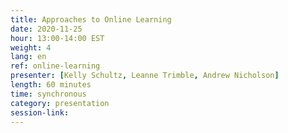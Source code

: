 ```yaml
---
title: Approaches to Online Learning
date: 2020-11-25
hour: 13:00-14:00 EST
weight: 4
lang: en
ref: online-learning
presenter: [Kelly Schultz, Leanne Trimble, Andrew Nicholson]
length: 60 minutes
time: synchronous
category: presentation
session-link:
---
```

